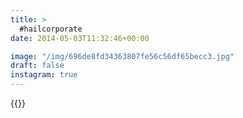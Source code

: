 ```yaml
---
title: >
  #hailcorporate
date: 2014-05-03T11:32:46+00:00

image: "/img/696de8fd34363807fe56c56df65becc3.jpg"
draft: false
instagram: true
---
```


{{<photo src="/img/696de8fd34363807fe56c56df65becc3.jpg">}}
